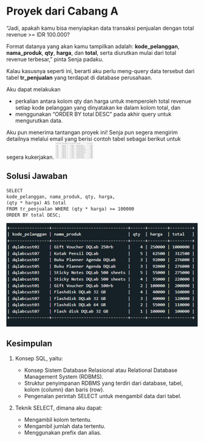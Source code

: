 # Proyek dari Cabang A

“Jadi, apakah kamu bisa menyiapkan data transaksi penjualan dengan total revenue >= IDR 100.000?

Format datanya yang akan kamu tampilkan adalah: **kode_pelanggan**, **nama_produk**, **qty**, **harga**, dan **total**, serta diurutkan mulai dari total revenue terbesar,” pinta Senja padaku.

Kalau kasusnya seperti ini, berarti aku perlu meng-query data tersebut dari tabel **tr_penjualan** yang terdapat di database perusahaan.

Aku dapat melakukan

- perkalian antara kolom qty dan harga untuk memperoleh total revenue setiap kode pelanggan yang dinyatakan ke dalam kolom total, dan<br>
- menggunakan “ORDER BY total DESC” pada akhir query untuk mengurutkan data.

Aku pun menerima tantangan proyek ini! Senja pun segera mengirim detailnya melalui email yang berisi contoh tabel sebagai berikut untuk segera kukerjakan.
<img src="Tabel_Soal.png" width="100">

## Solusi Jawaban

```
SELECT
kode_pelanggan, nama_produk, qty, harga,
(qty * harga) AS total
FROM tr_penjualan WHERE (qty * harga) >= 100000
ORDER BY total DESC;
```

![tabel-jawaban](tabel_jawaban.png)

## Kesimpulan

1. Konsep SQL, yaitu:

   - Konsep Sistem Database Relasional atau Relational Database Management System (RDBMS).<br>
   - Struktur penyimpanan RDBMS yang terdiri dari database, tabel, kolom (column) dan baris (row).<br>
   - Pengenalan perintah SELECT untuk mengambil data dari tabel.

2. Teknik SELECT, dimana aku dapat:

   - Mengambil kolom tertentu.<br>
   - Mengambil jumlah data tertentu.<br>
   - Menggunakan prefix dan alias.
